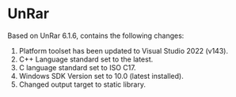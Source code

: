 # UnRar

Based on UnRar 6.1.6, contains the following changes:
1. Platform toolset has been updated to Visual Studio 2022 (v143).
2. C++ Language standard set to the latest.
3. C language standard set to ISO C17.
4. Windows SDK Version set to 10.0 (latest installed).
5. Changed output target to static library.
